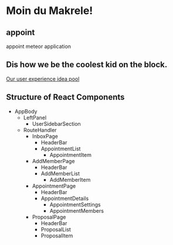 # Moin du Makrele!

## appoint
appoint meteor application

## Dis how we be the coolest kid on the block.
[Our user experience idea pool](docs/ux_ideas.md)

## Structure of React Components
* AppBody
  * LeftPanel
    * UserSidebarSection
  * RouteHandler
    * InboxPage
      * HeaderBar
      * AppointmentList
        * AppointmentItem
    * AddMemberPage
      * HeaderBar
      * AddMemberList
        * AddMemberItem
    * AppointmentPage
      * HeaderBar
      * AppointmentDetails
        * AppointmentSettings
        * AppointmentMembers
    * ProposalPage
      * HeaderBar
      * ProposalList
      * ProposalItem
